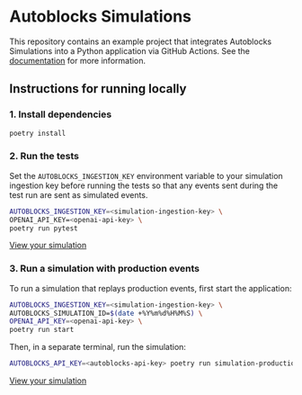 # Autoblocks Simulations

This repository contains an example project that integrates Autoblocks Simulations into a Python application
via GitHub Actions.
See the [documentation](https://docs.autoblocks.ai/guides/simulations) for more information.

## Instructions for running locally

### 1. Install dependencies

```bash
poetry install
```

### 2. Run the tests

Set the `AUTOBLOCKS_INGESTION_KEY` environment variable to your simulation ingestion key before running the tests
so that any events sent during the test run are sent as simulated events.

```bash
AUTOBLOCKS_INGESTION_KEY=<simulation-ingestion-key> \
OPENAI_API_KEY=<openai-api-key> \
poetry run pytest
```

[View your simulation](https://app.autoblocks.ai/simulations)

### 3. Run a simulation with production events

To run a simulation that replays production events, first start the application:

```bash
AUTOBLOCKS_INGESTION_KEY=<simulation-ingestion-key> \
AUTOBLOCKS_SIMULATION_ID=$(date +%Y%m%d%H%M%S) \
OPENAI_API_KEY=<openai-api-key> \
poetry run start
```

Then, in a separate terminal, run the simulation:

```bash
AUTOBLOCKS_API_KEY=<autoblocks-api-key> poetry run simulation-production-replay
```

[View your simulation](https://app.autoblocks.ai/simulations)
